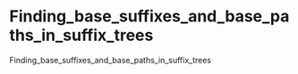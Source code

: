 # Finding_base_suffixes_and_base_paths_in_suffix_trees
Finding_base_suffixes_and_base_paths_in_suffix_trees
